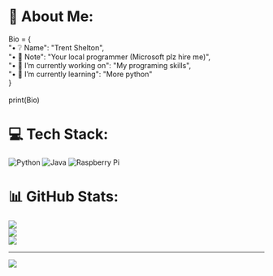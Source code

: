# 💫 About Me:
Bio = {<br>    "• ❔ Name": "Trent Shelton",<br>    "• 📰 Note": "Your local programmer (Microsoft plz hire me)",<br>    "• 🔭 I’m currently working on": "My programing skills",<br>    "• 🌱 I’m currently learning": "More python"<br>}<br><br>print(Bio)


# 💻 Tech Stack:
![Python](https://img.shields.io/badge/python-3670A0?style=for-the-badge&logo=python&logoColor=ffdd54) ![Java](https://img.shields.io/badge/java-%23ED8B00.svg?style=for-the-badge&logo=java&logoColor=white) ![Raspberry Pi](https://img.shields.io/badge/-RaspberryPi-C51A4A?style=for-the-badge&logo=Raspberry-Pi)
# 📊 GitHub Stats:
![](https://github-readme-stats.vercel.app/api?username=T0adSB&theme=dark&hide_border=false&include_all_commits=false&count_private=false)<br/>
![](https://github-readme-streak-stats.herokuapp.com/?user=T0adSB&theme=dark&hide_border=false)<br/>
![](https://github-readme-stats.vercel.app/api/top-langs/?username=T0adSB&theme=dark&hide_border=false&include_all_commits=false&count_private=false&layout=compact)

---
[![](https://visitcount.itsvg.in/api?id=T0adSB&icon=5&color=12)](https://visitcount.itsvg.in)

<!-- Proudly created with GPRM ( https://gprm.itsvg.in ) -->
